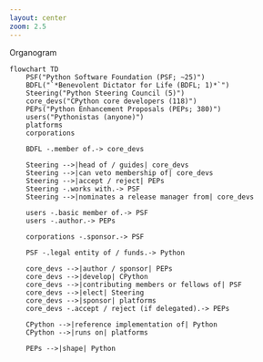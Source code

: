 ```yaml
---
layout: center
zoom: 2.5
---
```


Organogram

```mermaid
flowchart TD
    PSF("Python Software Foundation (PSF; ~25)")
    BDFL("`*Benevolent Dictator for Life (BDFL; 1)*`")
    Steering("Python Steering Council (5)")
    core_devs("CPython core developers (118)")
    PEPs("Python Enhancement Proposals (PEPs; 380)")
    users("Pythonistas (anyone)")
    platforms
    corporations

    BDFL -.member of.-> core_devs

    Steering -->|head of / guides| core_devs
    Steering -->|can veto membership of| core_devs
    Steering -->|accept / reject| PEPs
    Steering -.works with.-> PSF
    Steering -->|nominates a release manager from| core_devs

    users -.basic member of.-> PSF
    users -.author.-> PEPs

    corporations -.sponsor.-> PSF
    
    PSF -.legal entity of / funds.-> Python

    core_devs -->|author / sponsor| PEPs
    core_devs -->|develop| CPython
    core_devs -->|contributing members or fellows of| PSF
    core_devs -->|elect| Steering
    core_devs -->|sponsor| platforms
    core_devs -.accept / reject (if delegated).-> PEPs
    
    CPython -->|reference implementation of| Python
    CPython -->|runs on| platforms
    
    PEPs -->|shape| Python
```

<!--
1.
    - BDFL
        - josagos zsarnok (lesson 8: governance)
        - often delegates
        - now: emeritus & hierarchikus zsarnoksag & konszenzus alapu demokracia
    - what is Python?
2.
    - mintamegvalositasa: CPython
    - there are also other implementations
3.
    - core devs
    - PEPs: we'll get to them later
    - Steering Council
    - release managers
4.
    - PSF
        - supports / oversees everything
            - hosting
        - legal entity
        - Zero-Clause BSD license with an addition
            - public domain-like
-->